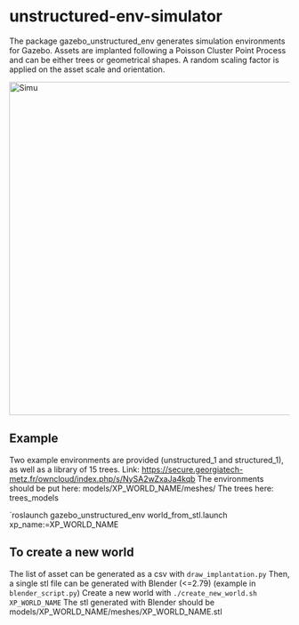 # unstructured-env-simulator

The package gazebo_unstructured_env generates simulation environments for Gazebo.
Assets are implanted following a Poisson Cluster Point Process and can be either trees or geometrical shapes. A random scaling factor is applied on the asset scale and orientation.

<img title="Simu" src="pics/husky-in-simu.png" alt="Simu" width="600">

## Example

Two example environments are provided (unstructured_1 and structured_1), as well as a library of 15 trees.
Link: https://secure.georgiatech-metz.fr/owncloud/index.php/s/NySA2wZxaJa4kqb
The environments should be put here: models/XP_WORLD_NAME/meshes/
The trees here: trees_models 

`roslaunch gazebo_unstructured_env world_from_stl.launch xp_name:=XP_WORLD_NAME


## To create a new world

The list of asset can be generated as a csv with `draw_implantation.py`
Then, a single stl file can be generated with Blender (<=2.79) (example in `blender_script.py`)
Create a new world with `./create_new_world.sh XP_WORLD_NAME`
The stl generated with Blender should be models/XP_WORLD_NAME/meshes/XP_WORLD_NAME.stl

